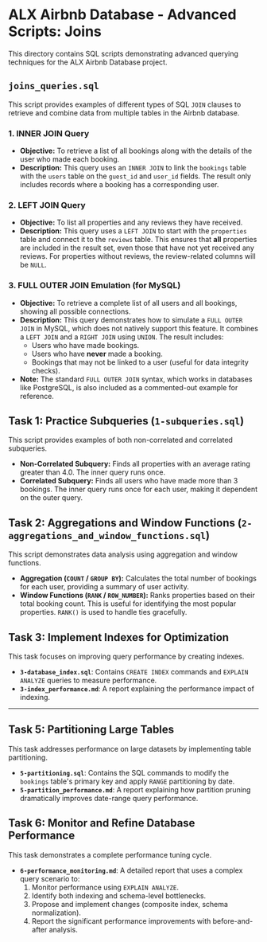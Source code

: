 # ALX Airbnb Database - Advanced Scripts: Joins

This directory contains SQL scripts demonstrating advanced querying techniques for the ALX Airbnb Database project.

## `joins_queries.sql`

This script provides examples of different types of SQL `JOIN` clauses to retrieve and combine data from multiple tables in the Airbnb database.

### 1. INNER JOIN Query

-   **Objective:** To retrieve a list of all bookings along with the details of the user who made each booking.
-   **Description:** This query uses an `INNER JOIN` to link the `bookings` table with the `users` table on the `guest_id` and `user_id` fields. The result only includes records where a booking has a corresponding user.

### 2. LEFT JOIN Query

-   **Objective:** To list all properties and any reviews they have received.
-   **Description:** This query uses a `LEFT JOIN` to start with the `properties` table and connect it to the `reviews` table. This ensures that **all** properties are included in the result set, even those that have not yet received any reviews. For properties without reviews, the review-related columns will be `NULL`.

### 3. FULL OUTER JOIN Emulation (for MySQL)

-   **Objective:** To retrieve a complete list of all users and all bookings, showing all possible connections.
-   **Description:** This query demonstrates how to simulate a `FULL OUTER JOIN` in MySQL, which does not natively support this feature. It combines a `LEFT JOIN` and a `RIGHT JOIN` using `UNION`. The result includes:
    -   Users who have made bookings.
    -   Users who have **never** made a booking.
    -   Bookings that may not be linked to a user (useful for data integrity checks).
-   **Note:** The standard `FULL OUTER JOIN` syntax, which works in databases like PostgreSQL, is also included as a commented-out example for reference.

## Task 1: Practice Subqueries (`1-subqueries.sql`)

This script provides examples of both non-correlated and correlated subqueries.

-   **Non-Correlated Subquery:** Finds all properties with an average rating greater than 4.0. The inner query runs once.
-   **Correlated Subquery:** Finds all users who have made more than 3 bookings. The inner query runs once for each user, making it dependent on the outer query.

## Task 2: Aggregations and Window Functions (`2-aggregations_and_window_functions.sql`)

This script demonstrates data analysis using aggregation and window functions.

-   **Aggregation (`COUNT` / `GROUP BY`):** Calculates the total number of bookings for each user, providing a summary of user activity.
-   **Window Functions (`RANK` / `ROW_NUMBER`):** Ranks properties based on their total booking count. This is useful for identifying the most popular properties. `RANK()` is used to handle ties gracefully.

## Task 3: Implement Indexes for Optimization

This task focuses on improving query performance by creating indexes.
- **`3-database_index.sql`**: Contains `CREATE INDEX` commands and `EXPLAIN ANALYZE` queries to measure performance.
- **`3-index_performance.md`**: A report explaining the performance impact of indexing.

---

## Task 5: Partitioning Large Tables

This task addresses performance on large datasets by implementing table partitioning.
- **`5-partitioning.sql`**: Contains the SQL commands to modify the `bookings` table's primary key and apply `RANGE` partitioning by date.
- **`5-partition_performance.md`**: A report explaining how partition pruning dramatically improves date-range query performance.

## Task 6: Monitor and Refine Database Performance

This task demonstrates a complete performance tuning cycle.
- **`6-performance_monitoring.md`**: A detailed report that uses a complex query scenario to:
    1.  Monitor performance using `EXPLAIN ANALYZE`.
    2.  Identify both indexing and schema-level bottlenecks.
    3.  Propose and implement changes (composite index, schema normalization).
    4.  Report the significant performance improvements with before-and-after analysis.
